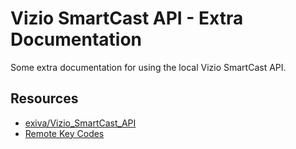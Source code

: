 # Vizio SmartCast API - Extra Documentation
Some extra documentation for using the local Vizio SmartCast API.

## Resources
- [exiva/Vizio_SmartCast_API](https://github.com/exiva/Vizio_SmartCast_API)
- [Remote Key Codes](https://github.com/Calebh101/vizio-smartcast-api/blob/main/KeyCodes.md)
